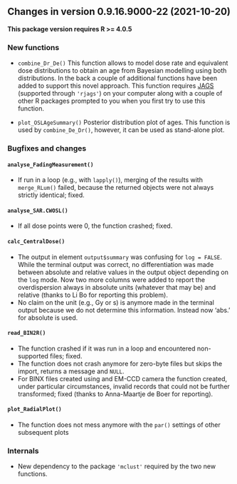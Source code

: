 




<!-- NEWS.md was auto-generated by NEWS.Rmd. Please DO NOT edit by hand!-->

## Changes in version 0.9.16.9000-22 (2021-10-20)

**This package version requires R \>= 4.0.5**

### New functions

-   `combine_Dr_De()` This function allows to model dose rate and
    equivalent dose distributions to obtain an age from Bayesian
    modelling using both distributions. In the back a couple of
    additional functions have been added to support this novel approach.
    This function requires [JAGS](https://mcmc-jags.sourceforge.io)
    (supported through `'rjags'`) on your computer along with a couple
    of other R packages prompted to you when you first try to use this
    function.

-   `plot_OSLAgeSummary()` Posterior distribution plot of ages. This
    function is used by `combine_De_Dr()`, however, it can be used as
    stand-alone plot.

### Bugfixes and changes

#### `analyse_FadingMeasurement()`

-   If run in a loop (e.g., with `lapply()`), merging of the results
    with `merge_RLum()` failed, because the returned objects were not
    always strictly identical; fixed.

#### `analyse_SAR.CWOSL()`

-   If all dose points were 0, the function crashed; fixed.

#### `calc_CentralDose()`

-   The output in element `output$summary` was confusing for
    `log = FALSE`. While the terminal output was correct, no
    differentiation was made between absolute and relative values in the
    output object depending on the `log` mode. Now two more columns were
    added to report the overdispersion always in absolute units
    (whatever that may be) and relative (thanks to Li Bo for reporting
    this problem).
-   No claim on the unit (e.g., Gy or s) is anymore made in the terminal
    output because we do not determine this information. Instead now
    ‘abs.’ for absolute is used.

#### `read_BIN2R()`

-   The function crashed if it was run in a loop and encountered
    non-supported files; fixed.
-   The function does not crash anymore for zero-byte files but skips
    the import, returns a message and `NULL`.
-   For BINX files created using and EM-CCD camera the function created,
    under particular circumstances, invalid records that could not be
    further transformed; fixed (thanks to Anna-Maartje de Boer for
    reporting).

#### `plot_RadialPlot()`

-   The function does not mess anymore with the `par()` settings of
    other subsequent plots

### Internals

-   New dependency to the package `'mclust'` required by the two new
    functions.
